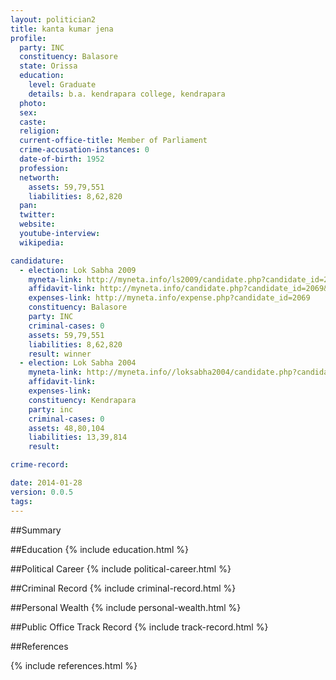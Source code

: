 ```yaml
---
layout: politician2
title: kanta kumar jena
profile: 
  party: INC
  constituency: Balasore
  state: Orissa
  education: 
    level: Graduate
    details: b.a. kendrapara college, kendrapara
  photo: 
  sex: 
  caste: 
  religion: 
  current-office-title: Member of Parliament
  crime-accusation-instances: 0
  date-of-birth: 1952
  profession: 
  networth: 
    assets: 59,79,551
    liabilities: 8,62,820
  pan: 
  twitter: 
  website: 
  youtube-interview: 
  wikipedia: 

candidature: 
  - election: Lok Sabha 2009
    myneta-link: http://myneta.info/ls2009/candidate.php?candidate_id=2069
    affidavit-link: http://myneta.info/candidate.php?candidate_id=2069&scan=original
    expenses-link: http://myneta.info/expense.php?candidate_id=2069
    constituency: Balasore 
    party: INC
    criminal-cases: 0
    assets: 59,79,551
    liabilities: 8,62,820
    result: winner 
  - election: Lok Sabha 2004
    myneta-link: http://myneta.info//loksabha2004/candidate.php?candidate_id=2917
    affidavit-link: 
    expenses-link: 
    constituency: Kendrapara 
    party: inc
    criminal-cases: 0
    assets: 48,80,104
    liabilities: 13,39,814
    result:  

crime-record: 

date: 2014-01-28
version: 0.0.5
tags: 
---
```

##Summary


##Education
{% include education.html %}


##Political Career
{% include political-career.html %}


##Criminal Record
{% include criminal-record.html %}


##Personal Wealth
{% include personal-wealth.html %}


##Public Office Track Record
{% include track-record.html %}


##References


{% include references.html %}
